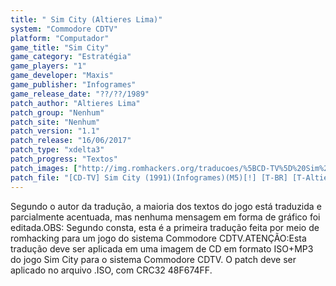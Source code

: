 ```yaml
---
title: " Sim City (Altieres Lima)"
system: "Commodore CDTV"
platform: "Computador"
game_title: "Sim City"
game_category: "Estratégia"
game_players: "1"
game_developer: "Maxis"
game_publisher: "Infogrames"
game_release_date: "??/??/1989"
patch_author: "Altieres Lima"
patch_group: "Nenhum"
patch_site: "Nenhum"
patch_version: "1.1"
patch_release: "16/06/2017"
patch_type: "xdelta3"
patch_progress: "Textos"
patch_images: ["http://img.romhackers.org/traducoes/%5BCD-TV%5D%20Sim%20City%20-%20Altieres%20Lima%20-%201.png","http://img.romhackers.org/traducoes/%5BCD-TV%5D%20Sim%20City%20-%20Altieres%20Lima%20-%202.png","http://img.romhackers.org/traducoes/%5BCD-TV%5D%20Sim%20City%20-%20Altieres%20Lima%20-%203.png"]
patch_file: "[CD-TV] Sim City (1991)(Infogrames)(M5)[!] [T-BR] [T-Altieres Lima G-Nenhum] [V-1.1 A-2017].zip"
---
```

Segundo o autor da tradução, a maioria dos textos do jogo está traduzida e parcialmente acentuada, mas nenhuma mensagem em forma de gráfico foi editada.OBS: Segundo consta, esta é a primeira tradução feita por meio de romhacking para um jogo do sistema Commodore CDTV.ATENÇÃO:Esta tradução deve ser aplicada em uma imagem de CD em formato ISO+MP3 do jogo Sim City para o sistema Commodore CDTV. O patch deve ser aplicado no arquivo .ISO, com CRC32 48F674FF.